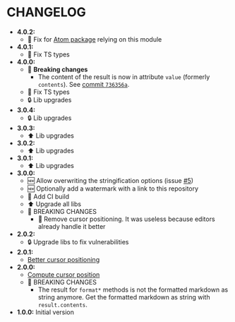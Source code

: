 # CHANGELOG

* __4.0.2:__
  * :bug: Fix for [Atom package](https://atom.io/packages/markdown-spec-formatter) relying on this module
* __4.0.1:__
  * :bug: Fix TS types
* __4.0.0:__
  * :rotating_light: __Breaking changes__
    * The content of the result is now in attribute `value` (formerly `contents`).
      See [commit `736356a`](https://github.com/quilicicf/markdown-formatter/commit/736356a14548880f8eafacb29f45c2c09bb304ba).
  * :bug: Fix TS types
  * :lock: Lib upgrades
* __3.0.4:__
  * :lock: Lib upgrades
* __3.0.3:__
  * :arrow_up: Lib upgrades
* __3.0.2:__
  * :arrow_up: Lib upgrades
* __3.0.1:__
  * :arrow_up: Lib upgrades
* __3.0.0:__
  * :new: Allow overwriting the stringification options (issue [#5](https://github.com/quilicicf/markdown-formatter/issues/5))
  * :new: Optionally add a watermark with a link to this repository
  * :green_heart: Add CI build
  * :arrow_up: Upgrade all libs
  * :rotating_light: BREAKING CHANGES
    * :shower: Remove cursor positioning. It was useless because editors already handle it better
* __2.0.2:__
  * :lock: Upgrade libs to fix vulnerabilities
* __2.0.1:__
  * [Better cursor positioning](https://github.com/quilicicf/markdown-formatter/pull/2)
* __2.0.0:__
  * [Compute cursor position](https://github.com/quilicicf/markdown-formatter/pull/1)
  * :rotating_light: BREAKING CHANGES
    * The result for `format*` methods is not the formatted markdown as string anymore. Get the formatted markdown as string with `result.contents`.
* __1.0.0:__ Initial version
